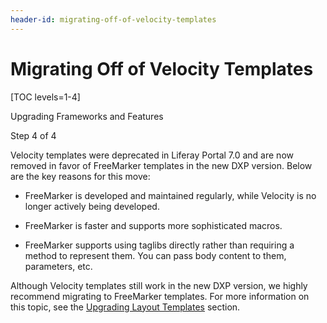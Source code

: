 ```yaml
---
header-id: migrating-off-of-velocity-templates
---
```


# Migrating Off of Velocity Templates

[TOC levels=1-4]

<div class="learn-path-step row">
    <p id="stepTitle">Upgrading Frameworks and Features</p><p>Step 4 of 4</p>
</div>

Velocity templates were deprecated in Liferay Portal 7.0 and are now removed in
favor of FreeMarker templates in the new DXP version. Below are the key reasons for
this move:

- FreeMarker is developed and maintained regularly, while Velocity is no longer
  actively being developed.

- FreeMarker is faster and supports more sophisticated macros.

- FreeMarker supports using taglibs directly rather than requiring a method to
  represent them. You can pass body content to them, parameters, etc.

Although Velocity templates still work in the new DXP version, we highly recommend
migrating to FreeMarker templates. For more information on this topic, see the
[Upgrading Layout Templates](/docs/7-2/tutorials/-/knowledge_base/t/upgrading-a-layout-template-to-7-2)
section.
